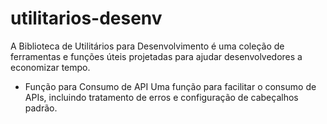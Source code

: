# utilitarios-desenv
A Biblioteca de Utilitários para Desenvolvimento é uma coleção de ferramentas e funções úteis projetadas para ajudar desenvolvedores a economizar tempo.

- Função para Consumo de API
Uma função para facilitar o consumo de APIs, incluindo tratamento de erros e configuração de cabeçalhos padrão.


